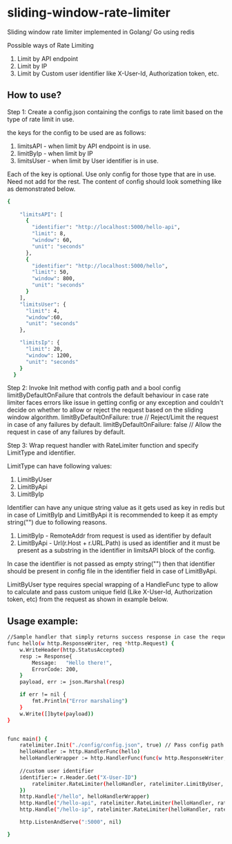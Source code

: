 # sliding-window-rate-limiter
Sliding window rate limiter implemented in Golang/ Go  using redis


Possible ways of Rate Limiting
1. Limit by API endpoint
2. Limit by IP
3. Limit by Custom user identifier like X-User-Id, Authorization token, etc.


## How to use?

Step 1: Create a config.json containing the configs to rate limit based on the type of rate limit in use.

the keys for the config to be used are as follows:
1. limitsAPI - when limit by API endpoint is in use.
2. limitByIp - when limit by IP
3. limitsUser - when limit by User identifier is in use.

Each of the key is optional. Use only config for those type that are in use. Need not add for the rest.
The content of config should look something like as demonstrated below. 
```sh
{
    
    "limitsAPI": [ 
      {
        "identifier": "http://localhost:5000/hello-api",
        "limit": 8,
        "window": 60,
        "unit": "seconds"
      },
      {
        "identifier": "http://localhost:5000/hello",
        "limit": 50,
        "window": 800,
        "unit": "seconds"
      }
    ],
    "limitsUser": {
      "limit": 4,
      "window":60,
      "unit": "seconds"
    },

    "limitsIp": {
      "limit": 20,
      "window": 1200,
      "unit": "seconds"
    }
  }
```



Step 2: Invoke Init method with config path and a bool config limitByDefaultOnFailure that controls the default behaviour in case rate limiter faces errors like issue in getting config or any exception and couldn't decide on whether to allow or reject the request based on the sliding window algorithm.
  limitByDefaultOnFailure: true // Reject/Limit the request in case of any failures by default.
  limitByDefaultOnFailure: false // Allow the request in case of any failures by default.
  
Step 3: Wrap request handler with RateLimiter function and specify LimitType and identifier.

LimitType can have following values:
1. LimitByUser
2. LimitByApi
3. LimitByIp
      
Identifier can have any unique string value as it gets used as key in redis but in case of LimitByIp and LimitByApi it is recommended to keep it as empty string("") due to following reasons.

1. LimitByIp - RemoteAddr from request is used as identifier by default
2. LimitByApi - Url(r.Host + r.URL.Path) is used as identifier and it must be present as a substring in the identifier in limitsAPI block of the config.
    
In case the identifier is not passed as empty string("") then that identifier should be present in config file in the identifier field in case of LimitByApi.


LimitByUser type requires special wrapping of a HandleFunc type to allow to calculate and pass custom unique field (Like X-User-Id, Authorization token, etc) from the request as shown in example below.
 
## Usage example:
```sh
//Sample handler that simply returns success response in case the request gets processed and not get dropped by rate limiter.
func hello(w http.ResponseWriter, req *http.Request) {
	w.WriteHeader(http.StatusAccepted)
	resp := Response{
		Message:   "Hello there!",
		ErrorCode: 200,
	}
	payload, err := json.Marshal(resp)

	if err != nil {
		fmt.Println("Error marshaling")
	}
	w.Write([]byte(payload))
}


func main() {
	ratelimiter.Init("./config/config.json", true) // Pass config path and limitByDefaultOnFailure bool
	helloHandler := http.HandlerFunc(hello)
	helloHandlerWrapper := http.HandlerFunc(func(w http.ResponseWriter, r *http.Request) { //Wrapper layer to allow passing of custom identifier from request
  
    //custom user identifier
    identifier:= r.Header.Get("X-User-ID")
		ratelimiter.RateLimiter(helloHandler, ratelimiter.LimitByUser, identifier ).ServeHTTP(w, r)
	})
	http.Handle("/hello", helloHandlerWrapper)
	http.Handle("/hello-api", ratelimiter.RateLimiter(helloHandler, ratelimiter.LimitByApi, ""))
	http.Handle("/hello-ip", ratelimiter.RateLimiter(helloHandler, ratelimiter.LimitByIp, ""))

	http.ListenAndServe(":5000", nil)

}
```

